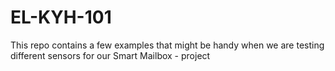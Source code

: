 # EL-KYH-101
This repo contains a few examples that might be handy when we are testing different sensors for our Smart Mailbox - project
